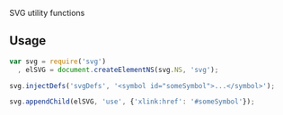 SVG utility functions

## Usage

```javascript
var svg = require('svg')
  , elSVG = document.createElementNS(svg.NS, 'svg');

svg.injectDefs('svgDefs', '<symbol id="someSymbol">...</symbol>');

svg.appendChild(elSVG, 'use', {'xlink:href': '#someSymbol'});
```
